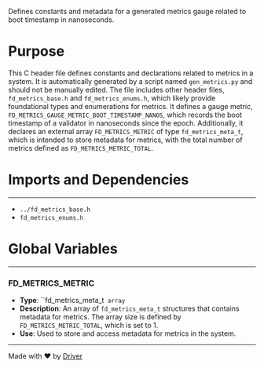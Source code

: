 <!--------------------------------------------------------------------------------->
<!-- IMPORTANT: This file is auto-generated by Driver (https://driver.ai). -------->
<!-- Manual edits may be overwritten on future commits. --------------------------->
<!--------------------------------------------------------------------------------->

Defines constants and metadata for a generated metrics gauge related to boot timestamp in nanoseconds.

# Purpose
This C header file defines constants and declarations related to metrics in a system. It is automatically generated by a script named `gen_metrics.py` and should not be manually edited. The file includes other header files, `fd_metrics_base.h` and `fd_metrics_enums.h`, which likely provide foundational types and enumerations for metrics. It defines a gauge metric, `FD_METRICS_GAUGE_METRIC_BOOT_TIMESTAMP_NANOS`, which records the boot timestamp of a validator in nanoseconds since the epoch. Additionally, it declares an external array `FD_METRICS_METRIC` of type `fd_metrics_meta_t`, which is intended to store metadata for metrics, with the total number of metrics defined as `FD_METRICS_METRIC_TOTAL`.
# Imports and Dependencies

---
- `../fd_metrics_base.h`
- `fd_metrics_enums.h`


# Global Variables

---
### FD\_METRICS\_METRIC
- **Type**: ``fd_metrics_meta_t` array`
- **Description**: An array of `fd_metrics_meta_t` structures that contains metadata for metrics. The array size is defined by `FD_METRICS_METRIC_TOTAL`, which is set to 1.
- **Use**: Used to store and access metadata for metrics in the system.



---
Made with ❤️ by [Driver](https://www.driver.ai/)